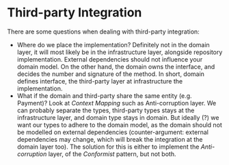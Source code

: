 # Third-party Integration

There are some questions when dealing with third-party integration:

- Where do we place the implementation? Definitely not in the domain layer, it will most likely be in the infrastructure layer, alongside repository implementation. External dependencies should not influence your domain model. On the other hand, the domain owns the interface, and decides the number and signature of the method. In short, domain defines interface, the third-party layer at infrastructure the implementation.
- What if the domain and third-party share the same entity (e.g. Payment)? Look at _Context Mapping_ such as Anti-corruption layer. We can probably separate the types, third-party types stays at the infrastructure layer, and domain type stays in domain. But ideally (?) we want our types to adhere to the domain model, as the domain should not be modelled on external dependencies (counter-argument: external dependencies may change, which will break the integration at the domain layer too). The solution for this is either to implement the _Anti-corruption_ layer, of the _Conformist_ pattern, but not both.

